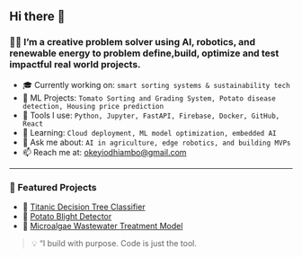 ## Hi there 👋


### 👨‍💻 I’m a creative problem solver using AI, robotics, and renewable energy to problem define,build, optimize and test impactful real world projects.

- 🎓 Currently working on: `smart sorting systems & sustainability tech`
- 🧪 ML Projects: `Tomato Sorting and Grading System, Potato disease detection, Housing price prediction`
- 🔧 Tools I use: `Python, Jupyter, FastAPI, Firebase, Docker, GitHub, React`
- 🌱 Learning: `Cloud deployment, ML model optimization, embedded AI`
- 💬 Ask me about: `AI in agriculture, edge robotics, and building MVPs`
- 📫 Reach me at: [okeyiodhiambo@gmail.com](mailto:okeyiodhiambo@gmail.com)

---

### 📂 Featured Projects
- 🧠 [Titanic Decision Tree Classifier](https://github.com/okeyirobbinson/Decision-tree-project)
- 🥔 [Potato Blight Detector](#)
- 🌿 [Microalgae Wastewater Treatment Model](#)

> 💡 “I build with purpose. Code is just the tool.
